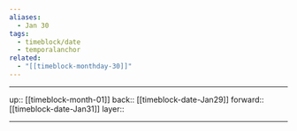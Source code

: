 ```yaml
---
aliases:
  - Jan 30
tags:
  - timeblock/date
  - temporalanchor
related:
  - "[[timeblock-monthday-30]]"
---
```




***

up:: [[timeblock-month-01]]
back:: [[timeblock-date-Jan29]]
forward:: [[timeblock-date-Jan31]]
layer:: 

***
